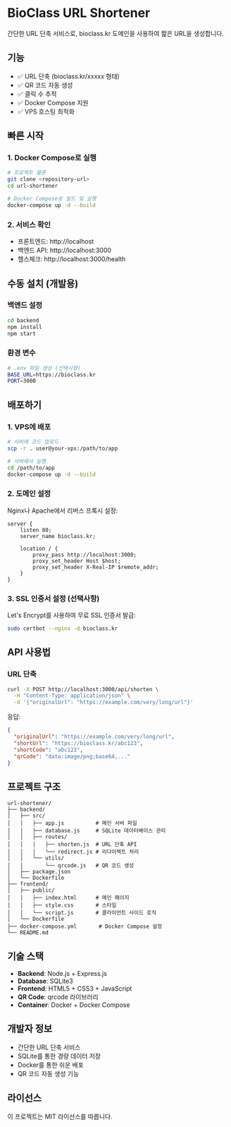 # BioClass URL Shortener

간단한 URL 단축 서비스로, bioclass.kr 도메인을 사용하여 짧은 URL을 생성합니다.

## 기능

- ✅ URL 단축 (bioclass.kr/xxxxx 형태)
- ✅ QR 코드 자동 생성
- ✅ 클릭 수 추적
- ✅ Docker Compose 지원
- ✅ VPS 호스팅 최적화

## 빠른 시작

### 1. Docker Compose로 실행

```bash
# 프로젝트 클론
git clone <repository-url>
cd url-shortener

# Docker Compose로 빌드 및 실행
docker-compose up -d --build
```

### 2. 서비스 확인

- 프론트엔드: http://localhost
- 백엔드 API: http://localhost:3000
- 헬스체크: http://localhost:3000/health

## 수동 설치 (개발용)

### 백엔드 설정

```bash
cd backend
npm install
npm start
```

### 환경 변수

```bash
# .env 파일 생성 (선택사항)
BASE_URL=https://bioclass.kr
PORT=3000
```

## 배포하기

### 1. VPS에 배포

```bash
# 서버에 코드 업로드
scp -r . user@your-vps:/path/to/app

# 서버에서 실행
cd /path/to/app
docker-compose up -d --build
```

### 2. 도메인 설정

Nginx나 Apache에서 리버스 프록시 설정:

```nginx
server {
    listen 80;
    server_name bioclass.kr;

    location / {
        proxy_pass http://localhost:3000;
        proxy_set_header Host $host;
        proxy_set_header X-Real-IP $remote_addr;
    }
}
```

### 3. SSL 인증서 설정 (선택사항)

Let's Encrypt를 사용하여 무료 SSL 인증서 발급:

```bash
sudo certbot --nginx -d bioclass.kr
```

## API 사용법

### URL 단축

```bash
curl -X POST http://localhost:3000/api/shorten \
  -H "Content-Type: application/json" \
  -d '{"originalUrl": "https://example.com/very/long/url"}'
```

응답:
```json
{
  "originalUrl": "https://example.com/very/long/url",
  "shortUrl": "https://bioclass.kr/abc123",
  "shortCode": "abc123",
  "qrCode": "data:image/png;base64,..."
}
```

## 프로젝트 구조

```
url-shortener/
├── backend/
│   ├── src/
│   │   ├── app.js          # 메인 서버 파일
│   │   ├── database.js     # SQLite 데이터베이스 관리
│   │   ├── routes/
│   │   │   ├── shorten.js  # URL 단축 API
│   │   │   └── redirect.js # 리다이렉트 처리
│   │   └── utils/
│   │       └── qrcode.js   # QR 코드 생성
│   ├── package.json
│   └── Dockerfile
├── frontend/
│   ├── public/
│   │   ├── index.html      # 메인 페이지
│   │   ├── style.css       # 스타일
│   │   └── script.js       # 클라이언트 사이드 로직
│   └── Dockerfile
├── docker-compose.yml       # Docker Compose 설정
└── README.md
```

## 기술 스택

- **Backend**: Node.js + Express.js
- **Database**: SQLite3
- **Frontend**: HTML5 + CSS3 + JavaScript
- **QR Code**: qrcode 라이브러리
- **Container**: Docker + Docker Compose

## 개발자 정보

- 간단한 URL 단축 서비스
- SQLite를 통한 경량 데이터 저장
- Docker를 통한 쉬운 배포
- QR 코드 자동 생성 기능

## 라이선스

이 프로젝트는 MIT 라이선스를 따릅니다.
